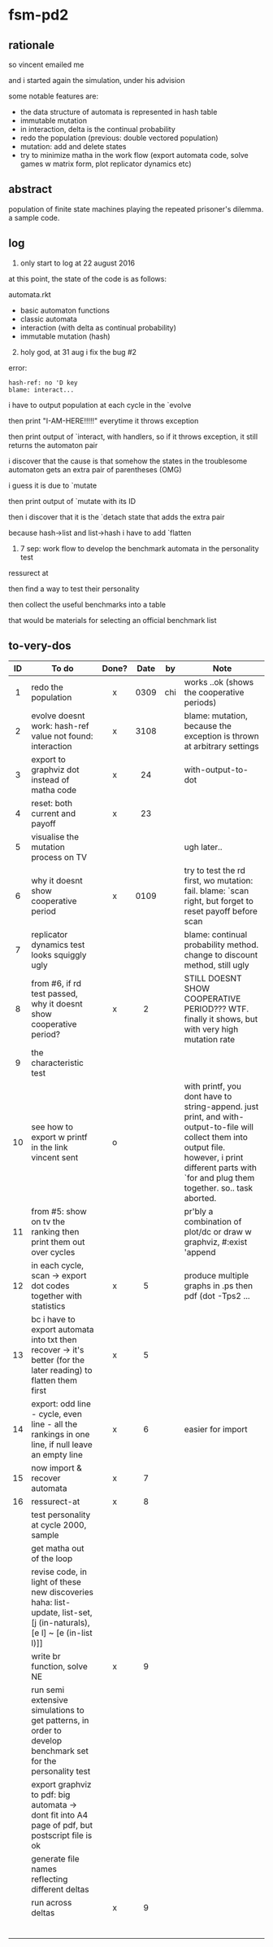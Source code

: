 # fsm-pd2

## rationale
so vincent emailed me

and i started again the simulation, under his advision

some notable features are:

* the data structure of automata is represented in hash table
* immutable mutation
* in interaction, delta is the continual probability
* redo the population (previous: double vectored population)
* mutation: add and delete states
* try to minimize matha in the work flow (export automata code, solve games w matrix form, plot replicator dynamics etc)

## abstract
population of finite state machines playing the repeated prisoner's dilemma.
a sample code.

## log

1. only start to log at 22 august 2016

at this point, the state of the code is as follows:

automata.rkt
* basic automaton functions
* classic automata
* interaction (with delta as continual probability)
* immutable mutation (hash)


2. holy god, at 31 aug i fix the bug #2

error:

    hash-ref: no 'D key
    blame: interact...

i have to output population at each cycle in the `evolve

then print "I-AM-HERE!!!!!" everytime it throws exception

then print output of `interact, with handlers, so if it throws exception, it still returns the automaton pair

i discover that the cause is that somehow the states in the troublesome automaton gets an extra pair of parentheses (OMG)

i guess it is due to `mutate

then print output of `mutate with its ID

then i discover that it is the `detach state that adds the extra pair

because hash->list and list->hash i have to add `flatten

1. 7 sep: work flow to develop the benchmark automata in the personality test

ressurect at

then find a way to test their personality

then collect the useful benchmarks into a table

that would be materials for selecting an official benchmark list

## to-very-dos

| ID| To do          | Done?|Date    | by | Note |
|:-:|-------------|:-----:|:-----:|:-----:|----|
| 1 | redo the population    | x| 0309| chi |works ..ok (shows the cooperative periods) |
| 2 | evolve doesnt work: hash-ref value not found: interaction |x |3108 ||blame: mutation, because the exception is thrown at arbitrary settings|
| 3 | export to graphviz dot instead of matha code |x | 24 ||with-output-to-dot|
| 4 | reset: both current and payoff  |x| 23 |||
| 5 | visualise the mutation process on TV  | |||ugh later..|
| 6 | why it doesnt show cooperative period |x|0109 ||try to test the rd first, wo mutation: fail. blame: `scan right, but forget to reset payoff before scan|
| 7 | replicator dynamics test looks squiggly ugly | ||| blame: continual probability method. change to discount method, still ugly |
| 8 | from #6, if rd test passed, why it doesnt show cooperative period? |x|2||STILL DOESNT SHOW COOPERATIVE PERIOD??? WTF. finally it shows, but with very high mutation rate|
|9|the characteristic test|||||
|10|see how to export w printf in the link vincent sent|o|||with printf, you dont have to string-append. just print, and with-output-to-file will collect them into output file. however, i print different parts with `for and plug them together. so.. task aborted.|
|11|from #5: show on tv the ranking then print them out over cycles||||pr'bly a combination of plot/dc or draw w graphviz, #:exist 'append|
|12|in each cycle, scan -> export dot codes together with statistics|x|5||produce multiple graphs in .ps then pdf (dot -Tps2 ... | ps2pdf ...)|
|13|bc i have to export automata into txt then recover -> it's better (for the later reading) to flatten them first|x|5|||
|14|export: odd line - cycle, even line - all the rankings in one line, if null leave an empty line|x|6||easier for import|
|15|now import & recover automata|x|7|||
|16|ressurect-at|x|8|||
||test personality at cycle 2000, sample|||||
||get matha out of the loop|||||
||revise code, in light of these new discoveries haha: list-update, list-set, [j (in-naturals), [e l] ~ [e (in-list l)]]|||||
||write br function, solve NE|x|9|| |
||run semi extensive simulations to get patterns, in order to develop benchmark set for the personality test|||| |
||export graphviz to pdf: big automata -> dont fit into A4 page of pdf, but postscript file is ok|||| |
||generate file names reflecting different deltas|||| |
||run across deltas|x|9|| |
|||||| |
|||||| |
|||||| |
|||||| |
|||||| |
|||||| |





